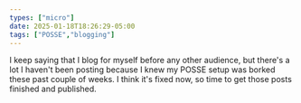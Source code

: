 ```yaml
---
types: ["micro"]
date: 2025-01-18T18:26:29-05:00
tags: ["POSSE","blogging"]
---
```

I keep saying that I blog for myself before any other audience, but there's a lot I haven't been posting because I knew my POSSE setup was borked these past couple of weeks. I think it's fixed now, so time to get those posts finished and published.
